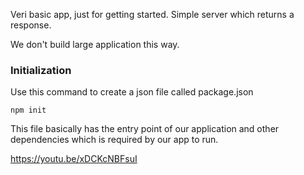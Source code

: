 Veri basic app, just for getting started.
Simple server which returns a response.

We don't build large application this way.

### Initialization
Use this command to create a json file called package.json
```
npm init
```
This file basically has the entry point of our application and other dependencies which is required by our app to run.

https://youtu.be/xDCKcNBFsuI